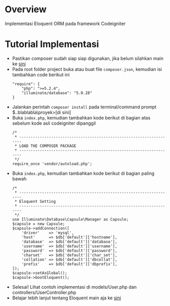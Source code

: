 # Overview
Implementasi Eloquent ORM pada framework Codeigniter

# Tutorial Implementasi
- Pastikan composer sudah siap siap digunakan, jika belum silahkan main ke [sini](https://getcomposer.org)
- Pada root folder project buka atau buat file `composer.json`, kemudian isi tambahkan code berikut ini
	```
	"require": {
		"php": ">=5.2.4",
        "illuminate/database": "5.0.28"
	}
	```
- Jalankan perintah `composer install` pada terminal/command prompt $..blablabla\proyek>[di sini]
- Buka `index.php`, kemudian tambahkan kode berikut di bagian atas sebelum kode asli codeigniter dipanggil
	```
	/*
	 * --------------------------------------------------------------------
	 * LOAD THE COMPOSER PACKAGE
	 * --------------------------------------------------------------------
	 */
	require_once 'vendor/autoload.php';
	```
- Buka `index.php`, kemudian tambahkan kode berikut di bagian paling bawah
	```
	/*
	 * --------------------------------------------------------------------
	 * Eloquent Setting
	 * --------------------------------------------------------------------
	 */
	use Illuminate\Database\Capsule\Manager as Capsule;
	$capsule = new Capsule;
	$capsule->addConnection([
	    'driver'    => 'mysql',
	    'host'      => $db['default']['hostname'],
	    'database'  => $db['default']['database'],
	    'username'  => $db['default']['username'],
	    'password'  => $db['default']['password'],
	    'charset'   => $db['default']['char_set'],
	    'collation' => $db['default']['dbcollat'],
	    'prefix'    => $db['default']['dbprefix'],
	]);
	$capsule->setAsGlobal();
	$capsule->bootEloquent();
	```
- Selesai! Lihat contoh implementasi di models/User.php dan controllers/UserController.php
- Belajar lebih lanjut tentang Eloquent main aja ke [sini](https://laravel.com/docs/5.2/eloquent)